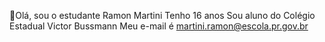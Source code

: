  👋Olá, sou o estudante Ramon Martini
 Tenho 16 anos
 Sou aluno do Colégio Estadual Victor Bussmann
 Meu e-mail é martini.ramon@escola.pr.gov.br

<!--
**zedavila/zedavila** is a ✨ _special_ ✨ repository because its `README.md` (this file) appears on your GitHub profile.

Here are some ideas to get you started:

-  I’m currently working on ...
- C I’m currently learning ...
- 👯 I’m looking to collaborate on ...
- 🤔 I’m looking for help with ...
- 💬 Ask me about ...
- 📫 How to reach me: ...
- 😄 Pronouns: ...
- ⚡ Fun fact: ...
-->
